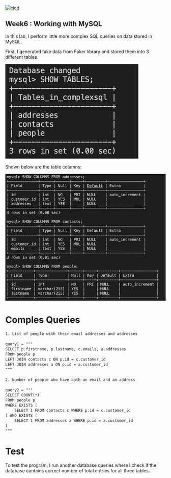  [![cicd](https://github.com/nogibjj/IDS706_Week6_KM632/actions/workflows/python.yml/badge.svg)](https://github.com/nogibjj/IDS706_Week6_KM632/actions/workflows/python.yml)
 
## Week6 : Working with MySQL 

In this lab, I perform little more complex SQL queries on data stored in MySQL.

First, I generated fake data from Faker library and stored them into 3 different tables.

![Alt Text](images/3.png)

Shown below are the table columns:

![Alt Text](images/4.png)

# Comples Queries

    1. List of people with their email addresses and addresses

    query1 = """
    SELECT p.firstname, p.lastname, c.emails, a.addresses
    FROM people p
    LEFT JOIN contacts c ON p.id = c.customer_id
    LEFT JOIN addresses a ON p.id = a.customer_id
    """
        
    2. Number of people who have both an email and an address

    query2 = """
    SELECT COUNT(*)
    FROM people p
    WHERE EXISTS (
        SELECT 1 FROM contacts c WHERE p.id = c.customer_id
    ) AND EXISTS (
        SELECT 1 FROM addresses a WHERE p.id = a.customer_id
    )
    """
# Test

To test the program, I run another database queries where I check if the database contains correct number of total entries for all three tables.
